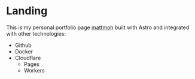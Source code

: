 
# Landing

This is my personal portfolio page [mattmoh](https://www.mattmoh.com) built with Astro and integrated with other technologies:

- Github
- Docker
- Cloudflare
    - Pages
    - Workers